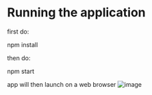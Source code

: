 # Running the application
first do:

npm install

then do: 

npm start


app will then launch on a web browser
![image](https://user-images.githubusercontent.com/25275430/145794034-9565579c-03b9-42c4-bedc-637600a724d4.png)
